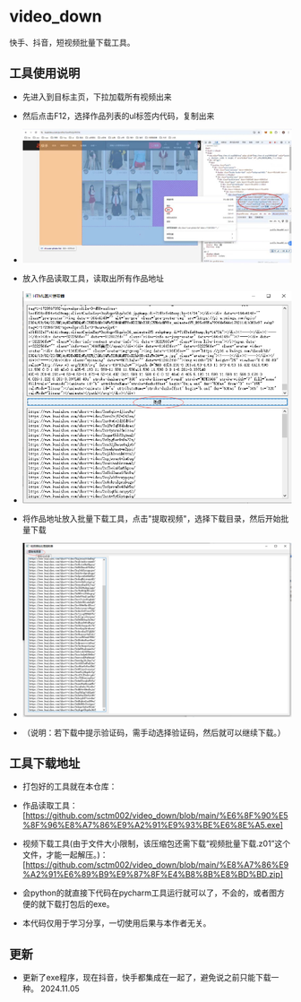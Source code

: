 # video_down

快手、抖音，短视频批量下载工具。

## 工具使用说明

- 先进入到目标主页，下拉加载所有视频出来

- 然后点击F12，选择作品列表的ul标签内代码，复制出来

- ![第一步](1.png)

- 放入作品读取工具，读取出所有作品地址

- ![第二步](2.png)

- 将作品地址放入批量下载工具，点击"提取视频"，选择下载目录，然后开始批量下载

- ![第三步](3.png)

- （说明：若下载中提示验证码，需手动选择验证码，然后就可以继续下载。）

## 工具下载地址

- 打包好的工具就在本仓库：

- 作品读取工具：[https://github.com/sctm002/video_down/blob/main/%E6%8F%90%E5%8F%96%E8%A7%86%E9%A2%91%E9%93%BE%E6%8E%A5.exe]

- 视频下载工具(由于文件大小限制，该压缩包还需下载“视频批量下载.z01”这个文件，才能一起解压。)：[https://github.com/sctm002/video_down/blob/main/%E8%A7%86%E9%A2%91%E6%89%B9%E9%87%8F%E4%B8%8B%E8%BD%BD.zip]

- 会python的就直接下代码在pycharm工具运行就可以了，不会的，或者图方便的就下载打包后的exe。

- 本代码仅用于学习分享，一切使用后果与本作者无关。

## 更新

- 更新了exe程序，现在抖音，快手都集成在一起了，避免说之前只能下载一种。   2024.11.05

